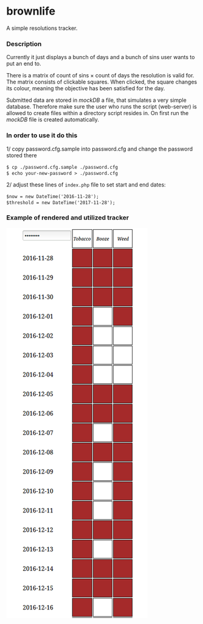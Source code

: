 # brownlife

A simple resolutions tracker.

### Description

Currently it just displays a bunch of days and a bunch of sins user wants to put an end to.

There is a matrix of count of sins &times; count of days the resolution is valid for. The matrix consists of clickable squares. When clicked, the square changes its colour, meaning the objective has been satisfied for the day.

Submitted data are stored in _mockDB_ a file, that simulates a very simple database. Therefore make sure the user who runs the script (web-server) is allowed to create files within a directory script resides in. On first run the _mockDB_ file is created automatically.

### In order to use it do this

1/ copy password.cfg.sample into password.cfg and change the password stored there

```
$ cp ./password.cfg.sample ./password.cfg
$ echo your-new-password > ./password.cfg
```

2/ adjust these lines of `index.php` file to set start and end dates:

```
$now = new DateTime('2016-11-28');
$threshold = new DateTime('2017-11-28');
```

### Example of rendered and utilized tracker

![Brownlife rendered web](https://raw.githubusercontent.com/helvete/brownlife/master/bl.png)
